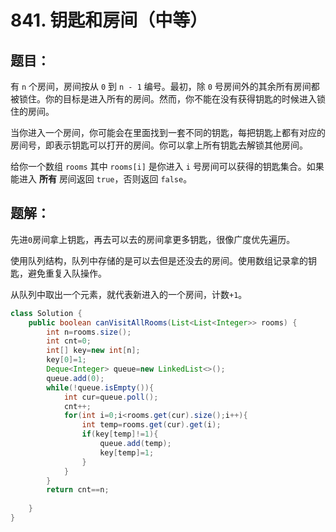 # 841. 钥匙和房间（中等）
## 题目：
有 `n` 个房间，房间按从 `0` 到 `n - 1` 编号。最初，除 `0` 号房间外的其余所有房间都被锁住。你的目标是进入所有的房间。然而，你不能在没有获得钥匙的时候进入锁住的房间。

当你进入一个房间，你可能会在里面找到一套不同的钥匙，每把钥匙上都有对应的房间号，即表示钥匙可以打开的房间。你可以拿上所有钥匙去解锁其他房间。

给你一个数组 `rooms` 其中 `rooms[i]` 是你进入 `i` 号房间可以获得的钥匙集合。如果能进入 **所有** 房间返回 `true`，否则返回 `false`。
## 题解：
先进`0`房间拿上钥匙，再去可以去的房间拿更多钥匙，很像广度优先遍历。

使用队列结构，队列中存储的是可以去但是还没去的房间。使用数组记录拿的钥匙，避免重复入队操作。

从队列中取出一个元素，就代表新进入的一个房间，计数`+1`。
```java
class Solution {
    public boolean canVisitAllRooms(List<List<Integer>> rooms) {
        int n=rooms.size();
        int cnt=0;
        int[] key=new int[n];
        key[0]=1;
        Deque<Integer> queue=new LinkedList<>();
        queue.add(0);
        while(!queue.isEmpty()){
            int cur=queue.poll();
            cnt++;
            for(int i=0;i<rooms.get(cur).size();i++){
                int temp=rooms.get(cur).get(i);
                if(key[temp]!=1){
                    queue.add(temp);
                    key[temp]=1;
                }
            }
        }
        return cnt==n;
        
    }
}
```
